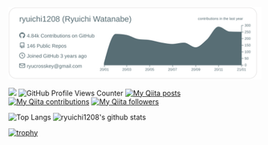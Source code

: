 [![](https://raw.githubusercontent.com/ryuichi1208/ryuichi1208/master/profile-summary-card-output/default/0-profile-details.svg)](https://github.com/vn7n24fzkq/github-profile-summary-cards)

![](https://img.shields.io/github/last-commit/ryuichi1208/ryuichi1208/master?style=social)
![GitHub Profile Views Counter](https://komarev.com/ghpvc/?username=ryuichi1208)
[![My Qiita posts](https://qiita-badge.apiapi.app/s/ryuichi1208/posts.svg)](http://qiita.com/ryuichi1208)
[![My Qiita contributions](https://qiita-badge.apiapi.app/s/ryuichi1208/contributions.svg)](http://qiita.com/ryuichi1208)
[![My Qiita followers](https://qiita-badge.apiapi.app/s/ryuichi1208/followers.svg)](http://qiita.com/ryuichi1208)


![Top Langs](https://github-readme-stats.vercel.app/api/top-langs/?username=ryuichi1208&hide=html)
![ryuichi1208's github stats](https://github-readme-stats.vercel.app/api?username=ryuichi1208&show_icons=true&count_private=true&line_height=40)

[![trophy](https://github-profile-trophy.vercel.app/?username=ryuichi1208&column=7)](https://github.com/ryo-ma/github-profile-trophy)
